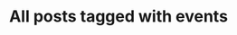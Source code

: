 ---
layout: tag
title: "All posts tagged with events"
permalink: /weblog/tags/events/
taxonomy: events
---